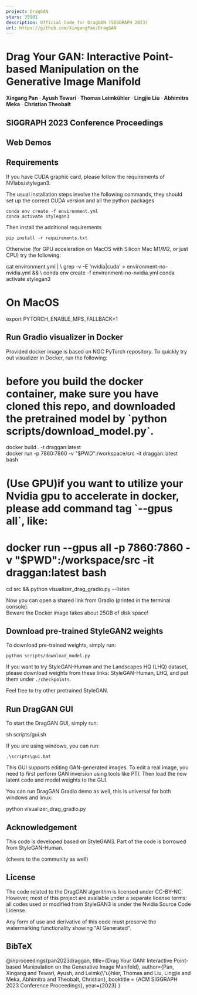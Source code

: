 ```yaml
---
project: DragGAN
stars: 35901
description: Official Code for DragGAN (SIGGRAPH 2023)
url: https://github.com/XingangPan/DragGAN
---
```


Drag Your GAN: Interactive Point-based Manipulation on the Generative Image Manifold
====================================================================================

**Xingang Pan** · **Ayush Tewari** · **Thomas Leimkühler** · **Lingjie Liu** · **Abhimitra Meka** · **Christian Theobalt**

SIGGRAPH 2023 Conference Proceedings
------------------------------------

  

Web Demos
---------

Requirements
------------

If you have CUDA graphic card, please follow the requirements of NVlabs/stylegan3.

The usual installation steps involve the following commands, they should set up the correct CUDA version and all the python packages

```
conda env create -f environment.yml
conda activate stylegan3
```

Then install the additional requirements

```
pip install -r requirements.txt
```

Otherwise (for GPU acceleration on MacOS with Silicon Mac M1/M2, or just CPU) try the following:

cat environment.yml | \\
  grep -v -E 'nvidia|cuda' \> environment-no-nvidia.yml && \\
    conda env create -f environment-no-nvidia.yml
conda activate stylegan3

# On MacOS
export PYTORCH\_ENABLE\_MPS\_FALLBACK=1

Run Gradio visualizer in Docker
-------------------------------

Provided docker image is based on NGC PyTorch repository. To quickly try out visualizer in Docker, run the following:

# before you build the docker container, make sure you have cloned this repo, and downloaded the pretrained model by \`python scripts/download\_model.py\`.
docker build . -t draggan:latest  
docker run -p 7860:7860 -v "$PWD":/workspace/src -it draggan:latest bash
# (Use GPU)if you want to utilize your Nvidia gpu to accelerate in docker, please add command tag \`--gpus all\`, like:
#   docker run --gpus all  -p 7860:7860 -v "$PWD":/workspace/src -it draggan:latest bash

cd src && python visualizer\_drag\_gradio.py --listen

Now you can open a shared link from Gradio (printed in the terminal console).  
Beware the Docker image takes about 25GB of disk space!

Download pre-trained StyleGAN2 weights
--------------------------------------

To download pre-trained weights, simply run:

```
python scripts/download_model.py
```

If you want to try StyleGAN-Human and the Landscapes HQ (LHQ) dataset, please download weights from these links: StyleGAN-Human, LHQ, and put them under `./checkpoints`.

Feel free to try other pretrained StyleGAN.

Run DragGAN GUI
---------------

To start the DragGAN GUI, simply run:

sh scripts/gui.sh

If you are using windows, you can run:

```
.\scripts\gui.bat
```

This GUI supports editing GAN-generated images. To edit a real image, you need to first perform GAN inversion using tools like PTI. Then load the new latent code and model weights to the GUI.

You can run DragGAN Gradio demo as well, this is universal for both windows and linux:

python visualizer\_drag\_gradio.py

Acknowledgement
---------------

This code is developed based on StyleGAN3. Part of the code is borrowed from StyleGAN-Human.

(cheers to the community as well)

License
-------

The code related to the DragGAN algorithm is licensed under CC-BY-NC. However, most of this project are available under a separate license terms: all codes used or modified from StyleGAN3 is under the Nvidia Source Code License.

Any form of use and derivative of this code must preserve the watermarking functionality showing "AI Generated".

BibTeX
------

@inproceedings{pan2023draggan,
    title\={Drag Your GAN: Interactive Point-based Manipulation on the Generative Image Manifold},
    author\={Pan, Xingang and Tewari, Ayush, and Leimk{\\"u}hler, Thomas and Liu, Lingjie and Meka, Abhimitra and Theobalt, Christian},
    booktitle = {ACM SIGGRAPH 2023 Conference Proceedings},
    year\={2023}
}
